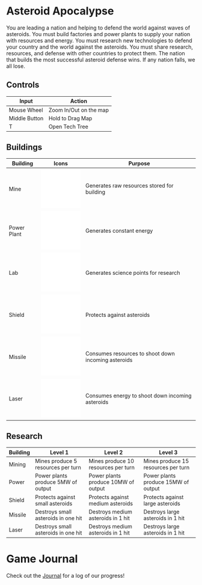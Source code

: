 # Asteroid Apocalypse

You are leading a nation and helping to defend the world against waves of asteroids. You must build factories and power plants to supply your nation with resources and energy. You must research new technologies to defend your country and the world against the asteroids. You must share research, resources, and defense with other countries to protect them. The nation that builds the most successful asteroid defense wins. If any nation falls, we all lose.

## Controls

| Input         | Action                 |
| ------------- | ---------------------- |
| Mouse Wheel   | Zoom In/Out on the map |
| Middle Button | Hold to Drag Map       |
| T             | Open Tech Tree         |

## Buildings

| Building    | Icons                                          | Purpose                                             |
| ----------- | ---------------------------------------------- | --------------------------------------------------- |
| Mine        | ![Mine](assets/icons/Mine.png)                 | Generates raw resources stored for building         |
| Power Plant | ![Power Plant](<assets/icons/Power Plant.png>) | Generates constant energy                           |
| Lab         | ![Lab](assets/icons/Lab.png)                   | Generates science points for research               |
| Shield      | ![Shield](assets/icons/Shield.png)             | Protects against asteroids                          |
| Missile     | ![Missile](assets/icons/Missile.png)           | Consumes resources to shoot down incoming asteroids |
| Laser       | ![Laser](assets/icons/Missile.png)             | Consumes energy to shoot down incoming asteroids    |

## Research

| Building | Level 1                             | Level 2                             | Level 3                             |
| -------- | ----------------------------------- | ----------------------------------- | ----------------------------------- |
| Mining   | Mines produce 5 resources per turn  | Mines produce 10 resources per turn | Mines produce 15 resources per turn |
| Power    | Power plants produce 5MW of output  | Power plants produce 10MW of output | Power plants produce 15MW of output |
| Shield   | Protects against small asteroids    | Protects against medium asteroids   | Protects against large asteroids    |
| Missile  | Destroys small asteroids in one hit | Destroys medium asteroids in 1 hit  | Destroys large asteroids in 1 hit   |
| Laser    | Destroys small asteroids in one hit | Destroys medium asteroids in 1 hit  | Destroys large asteroids in 1 hit   |

# Game Journal

Check out the [Journal](docs/journal.md) for a log of our progress!
